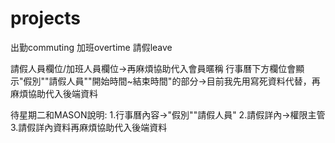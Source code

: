 # projects
出勤commuting
加班overtime
請假leave

請假人員欄位/加班人員欄位->再麻煩協助代入會員暱稱
行事曆下方欄位會顯示"假別""請假人員""開始時間~結束時間"的部分->目前我先用寫死資料代替，再麻煩協助代入後端資料

待星期二和MASON說明:
1.行事曆內容->"假別""請假人員"
2.請假詳內->權限主管
3.請假詳內資料再麻煩協助代入後端資料